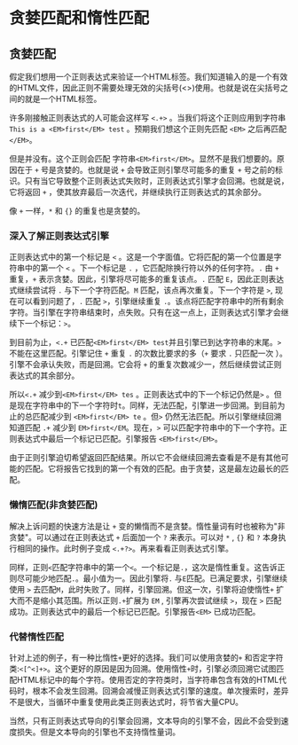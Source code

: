 # 贪婪匹配和惰性匹配

## 贪婪匹配

假定我们想用一个正则表达式来验证一个HTML标签。我们知道输入的是一个有效的HTML文件，因此正则不需要处理无效的尖括号(<>)使用。也就是说在尖括号之间的就是一个HTML标签。

许多刚接触正则表达式的人可能会这样写 `<.+>` 。当我们将这个正则应用到字符串 `This is a <EM>first</EM> test` 。预期我们想这个正则先匹配 `<EM>` 之后再匹配 `</EM>`。

但是并没有。这个正则会匹配 字符串`<EM>first</EM>`。显然不是我们想要的。原因在于 `+` 号是贪婪的。也就是说 `+` 会导致正则引擎尽可能多的重复 `+` 号之前的标识。只有当它导致整个正则表达式失败时，正则表达式引擎才会回溯。也就是说，它将返回 `+` ，使其放弃最后一次迭代，并继续执行正则表达式的其余部分。

像 `+` 一样，`*` 和 `{}` 的重复也是贪婪的。

### 深入了解正则表达式引擎

正则表达式中的第一个标记是 `<` 。这是一个字面值。它将匹配的第一个位置是字符串中的第一个 `<` 。下一个标记是 `.` ，它匹配除换行符以外的任何字符。`.` 由 `+` 重复，`+` 表示贪婪。因此，引擎将尽可能多的重复该点。`.` 匹配 `E`，因此正则表达式继续尝试将 `.` 与下一个字符匹配。`M` 匹配，该点再次重复。下一个字符是 `>`, 现在可以看到问题了，`.` 匹配 `>`，引擎继续重复 `.`。该点将匹配字符串中的所有剩余字符。当引擎在字符串结束时，点失败。只有在这一点上，正则表达式引擎才会继续下一个标记：`>`。

到目前为止，`<.+` 已匹配`<EM>first</EM> test`并且引擎已到达字符串的末尾。`>`不能在这里匹配。引擎记住 `+` 重复 `.` 的次数比要求的多（`+` 要求 `.` 只匹配一次 ）。引擎不会承认失败，而是回溯。它会将 `+` 的重复次数减少一，然后继续尝试正则表达式的其余部分。

所以`<.+` 减少到`<EM>first</EM> tes` 。正则表达式中的下一个标记仍然是`>` 。但是现在字符串中的下一个字符时`t`。同样，无法匹配，引擎进一步回溯。到目前为止的总匹配减少到 `<EM>first</EM> te` 。但`>` 仍然无法匹配。所以引擎继续回溯知道匹配 `.+` 减少到 `EM>first</EM`。现在，`>` 可以匹配字符串中的下一个字符。正则表达式中最后一个标记已匹配。引擎报告 `<EM>first</EM>`。

由于正则引擎迫切希望返回匹配结果。所以它不会继续回溯去查看是不是有其他可能的匹配。它将报告它找到的第一个有效的匹配。由于贪婪，这是最左边最长的匹配。

### 懒惰匹配(非贪婪匹配)

解决上诉问题的快速方法是让 `+` 变的懒惰而不是贪婪。惰性量词有时也被称为"非贪婪"。可以通过在正则表达式 `+` 后面加一个 `?` 来表示。可以对 `*` , `{}` 和 `?` 本身执行相同的操作。此时例子变成 `<.+?>`。再来看看正则表达式引擎。

同样，正则`<`匹配字符串中的第一个`<`。一个标记是`.`，这次是惰性重复。这告诉正则尽可能少地匹配`.`。最小值为一。因此引擎将`.` 与`E`匹配。已满足要求，引擎继续使用 `>` 去匹配`M`，此时失败了。同样，引擎回溯。但这一次，引擎将迫使惰性`+` 扩大而不是缩小其范围。所以正则`.+`扩展为 `EM` , 引擎再次尝试继续 `>`，现在 `>` 匹配成功。正则表达式中的最后一个标记已匹配。引擎报告`<EM>` 已成功匹配。

### 代替惰性匹配

针对上述的例子，有一种比惰性`+`更好的选择。我们可以使用贪婪的`+` 和否定字符类:`<[^<]+>`。这个更好的原因是因为回溯。使用惰性`+`时，引擎必须回溯它试图匹配HTML标记中的每个字符。使用否定的字符类时，当字符串包含有效的HTML代码时，根本不会发生回溯。回溯会减慢正则表达式引擎的速度。单次搜索时，差异不是很大，当循环中重复使用此类正则表达式时，将节省大量CPU。

当然，只有正则表达式导向的引擎会回溯，文本导向的引擎不会，因此不会受到速度损失。但是文本导向的引擎也不支持惰性量词。

